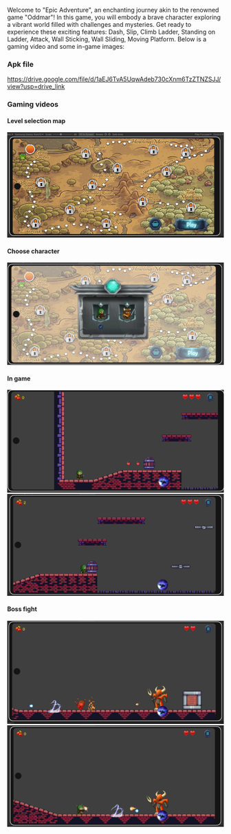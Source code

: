 Welcome to "Epic Adventure", an enchanting journey akin to the renowned game "Oddmar"! In this game, you will embody a brave character exploring a vibrant world filled with challenges and mysteries. Get ready to experience these exciting features: 
Dash, Slip, Climb Ladder, Standing on Ladder, Attack, Wall Sticking, Wall Sliding, Moving Platform. 
Below is a gaming video and some in-game images:
### Apk file
https://drive.google.com/file/d/1aEJ6TvA5UqwAdeb730cXnm6TzZTNZSJJ/view?usp=drive_link

### Gaming videos

#### Level selection map
![](https://github.com/gd-stones/Platformer-v5/blob/master/Screenshots/1.png)
#### Choose character
![](https://github.com/gd-stones/Platformer-v5/blob/master/Screenshots/2.png)
#### In game
![](https://github.com/gd-stones/Platformer-v5/blob/master/Screenshots/3.png)
![](https://github.com/gd-stones/Platformer-v5/blob/master/Screenshots/4.png)
#### Boss fight
![](https://github.com/gd-stones/Platformer-v5/blob/master/Screenshots/5.png)
![](https://github.com/gd-stones/Platformer-v5/blob/master/Screenshots/6.png)
